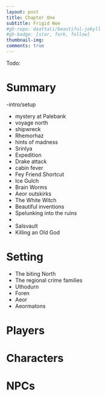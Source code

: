 ```yaml
---
layout: post
title: Chapter One
subtitle: Frigid Woe
#gh-repo: daattali/beautiful-jekyll
#gh-badge: [star, fork, follow]
thumbnail-img: 
comments: true
--- 
```


Todo:

# Summary

-intro/setup
- mystery at Palebank
- voyage north
- shipwreck
- Rhemorhaz
- hints of madness 
- Srinlya 
- Expedition 
- Drake attack
- cabin fever
- Fey Friend Shortcut
- Ice Gulch
- Brain Worms
- Aeor outskirks
- The White Witch
- Beautiful inventions
- Spelunking into the ruins
- <SCENE MISSING>
- Salsvault 
- Killing an Old God

# Setting
- The biting North
- The regional crime families
- Uthodurn
- Foren
- Aeor
- Aeormatons 

# Players

# Characters

# NPCs


